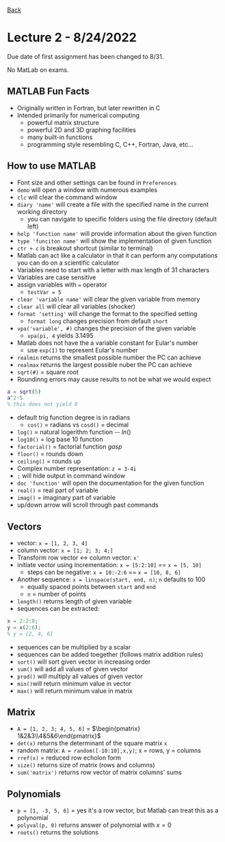 [Back](../README.md)

# Lecture 2 - 8/24/2022

Due date of first assignment has been changed to 8/31.

No MatLab on exams.

## MATLAB Fun Facts
- Originally written in Fortran, but later rewritten in C
- Intended primarily for numerical computing
	- powerful matrix structure
	- powerful 2D and 3D graphing facilities
	- many built-in functions
	- programming style resembling C, C++, Fortran, Java, etc...

## How to use MATLAB
- Font size and other settings can be found in `Preferences` 
- `demo` will open a window with numerous examples
- `clc` will clear the command window
- `diary 'name'` will create a file with the specified name in the current working directory
	- you can navigate to specific folders using the file directory (default left)
- `help 'function name'` will provide information about the given function
- `type 'funciton name'` will show the implementation of given function
- `ctr + c` is breakout shortcut (similar to terminal)
- Matlab can act like a calculator in that it can perform any computations you can do on a scientific calculator
- Variables need to start with a letter with max length of 31 characters
- Variables are case sensitive
- assign variables with `=` operator
	- `testVar = 5`
- `clear 'variable name'` will clear the given variable from memory
- `clear all` will clear all variables (shocker)
- `format 'setting'` will change the format to the specified setting
	- `format long` changes precision from default `short`
- `vpa('variable', #)` changes the precision of the given variable
	- `vpa(pi, 4`  yields 3.1495
- Matlab does not have the a variable constant for Eular's number
	- use `exp(1)` to represent Eular's number
- `realmin` returns the smallest possible number the PC can achieve
- `realmax` returns the largest possible nuber the PC can achieve
- `sqrt(#)` = square root
- Roundinng errors may cause results to not be what we would expect
```matlab
a = sqrt(5)
a^2-5
% this does not yield 0
```
- default trig function degree is in radians
	- `cos()` = radians vs `cosd()` = decimal
- `log()` = natural logerithm function -- $ln()$
- `log10()` = log base 10 function
- `factorial()` = factorial function *gasp*
- `floor()` = rounds down
- `ceiling()` = rounds up
- Complex number representation: `z = 3-4i` 
- `;` will hide output in command window
- `doc 'function'` will open the documentation for the given function
- `real()` = real part of variable
- `imag()` = imaginary part of variable
- up/down arrow will scroll through past commands

## Vectors 
- vector: `x = [1, 2, 3, 4]`
- column vector: `x = [1; 2; 3; 4;]`
- Transform row vector <-> column vector: `x'` 
- initiate vector using incrementation: `x = [5:2:10]` == `x = [5, 10]`
	- steps can be negative: `x = 10:-2:6` == `x = [10, 8, 6]`
- Another sequence: `x = linspace(start, end, n)`;  `n` defaults to 100
	- equally spaced points between `start` and `end` 
	- `n` = number of points
- `length()` returns length of given variable
- sequences can be extracted:
```matlab
x = 2:2:8;
y = x(2:6);
% y = [2, 4, 6]
```
- sequences can be multiplied by a scalar
- sequences can be added toegether (follows matrix addition rules)
- `sort()` will sort given vector in increasing order
- `sum()` will add all values of given vector
- `prod()` will multiply all values of given vector
- `min()`will return minimum value in vector
- `max()` will return minimum value in matrix

## Matrix
- `A = [1, 2, 3; 4, 5, 6]` = $\begin{pmatrix} 1&2&3\\4&5&6\end{pmatrix}$ 
- `det(x)` returns the determinant of the square matrix `x` 
- random matrix: `A = random([-10:10],x,y)`; x = rows, y = columns
- `rref(x)` = reduced  row echolon form 
- `size()` returns size of matrix (rows and columns)
- `sum('matrix')` returns row vector of matrix columns' sums

## Polynomials
- `p = [1, -3, 5, 6]` = yes it's a row vector, but Matlab can treat this as a polynomial
- `polyval(p, 0)` returns answer of polynomial with $x = 0$ 
- `roots()` returns the solutions